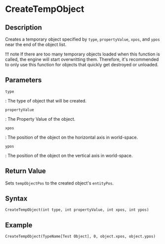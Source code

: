 # CreateTempObject

## Description
Creates a temporary object specified by `type`, `propertyValue`, `xpos`, and `ypos` near the end of the object list.

!!! note
    If there are too many temporary objects loaded when this function is called, the engine will start overwritting them. Therefore, it's recommended to only use this function for objects that quickly get destroyed or unloaded.

## Parameters
`type`

:   The type of object that will be created.

`propertyValue`

:   The Property Value of the object.

`xpos`

:   The position of the object on the horizontal axis in world-space.

`ypos`

:   The position of the object on the vertical axis in world-space.

## Return Value
Sets `tempObjectPos` to the created object's `entityPos`.

## Syntax
```
CreateTempObject(int type, int propertyValue, int xpos, int ypos)
```

## Example
```
CreateTempObject(TypeName[Test Object], 0, object.xpos, object.ypos)
```